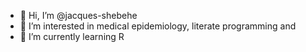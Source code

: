 - 👋 Hi, I’m @jacques-shebehe
- 👀 I’m interested in medical epidemiology, literate programming and
- 🌱 I’m currently learning R


<!---
jacques-shebehe/jacques-shebehe is a ✨ special ✨ repository because its `README.md` (this file) appears on your GitHub profile.
You can click the Preview link to take a look at your changes.
--->
